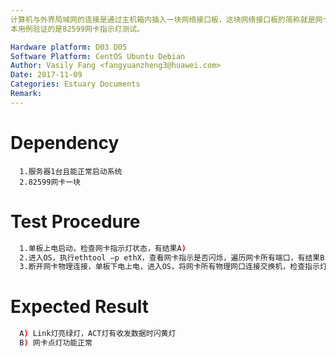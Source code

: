```yaml
---
计算机与外界局域网的连接是通过主机箱内插入一块网络接口板，这块网络接口板的简称就是网卡，我们主要验证的是PCIe 82599网卡在我们服务器上的性能。
本用例验证的是82599网卡指示灯测试。

Hardware platform: D03 D05  
Software Platform: CentOS Ubuntu Debian 
Author: Vasily Fang <fangyuanzheng3@huawei.com>  
Date: 2017-11-09
Categories: Estuary Documents  
Remark:
---
```


# Dependency
```
  1.服务器1台且能正常启动系统
  2.82599网卡一块
```

# Test Procedure
```bash
  1.单板上电启动，检查网卡指示灯状态，有结果A)
  2.进入OS，执行ethtool –p ethX，查看网卡指示是否闪烁，遍历网卡所有端口，有结果B)
  3.断开网卡物理连接，单板下电上电，进入OS，将网卡所有物理网口连接交换机，检查指示灯状态，有结果A)
```

# Expected Result
```bash
  A) Link灯亮绿灯，ACT灯有收发数据时闪黄灯
  B) 网卡点灯功能正常
```
